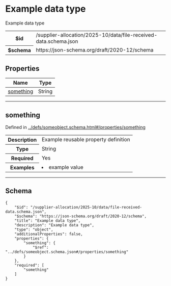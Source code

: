 

# Example data type

<p>Example data type</p>

<table>
<tbody>
<tr><th>$id</th><td>/supplier-allocation/2025-10/data/file-received-data.schema.json</td></tr>
<tr><th>$schema</th><td>https://json-schema.org/draft/2020-12/schema</td></tr>
</tbody>
</table>

## Properties

<table class="jssd-properties-table"><thead><tr><th colspan="2">Name</th><th>Type</th></tr></thead><tbody><tr><td colspan="2"><a href="#something">something</a></td><td>String</td></tr></tbody></table>



<hr />


## something

  <p>Defined in <a href="../defs/someobject.schema.html#/properties/something">../defs/someobject.schema.html#/properties/something</a></p>

<table class="jssd-property-table">
  <tbody>
    <tr>
      <th>Description</th>
      <td colspan="2">Example reusable property definition</td>
    </tr>
    <tr><th>Type</th><td colspan="2">String</td></tr>
    <tr>
      <th>Required</th>
      <td colspan="2">Yes</td>
    </tr>
    <tr>
      <th>Examples</th>
      <td colspan="2"><li>example value</li></td>
    </tr>
  </tbody>
</table>









<hr />

## Schema
```
{
    "$id": "/supplier-allocation/2025-10/data/file-received-data.schema.json",
    "$schema": "https://json-schema.org/draft/2020-12/schema",
    "title": "Example data type",
    "description": "Example data type",
    "type": "object",
    "additionalProperties": false,
    "properties": {
        "something": {
            "$ref": "../defs/someobject.schema.json#/properties/something"
        }
    },
    "required": [
        "something"
    ]
}
```


